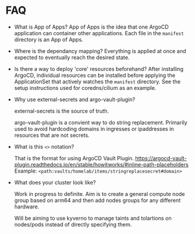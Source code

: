 # FAQ

- What is App of Apps?
  App of Apps is the idea that one ArgoCD application can container other applications.  Each file in the `manifest` directory is an App of Apps.

- Where is the dependancy mapping?
  Everything is applied at once and expected to eventually reach the desired state.

- Is there a way to deploy 'core' resources beforehand?
  After installing ArgoCD, individual resources can be installed before applying the ApplicationSet that actively watches the `manifest` directory.  See the setup instructions used for coredns/cilium as an example.

- Why use external-secrets and argo-vault-plugin?

  external-secrets is the source of truth.

  argo-vault-plugin is a convient way to do string replacement.  Primarily used to avoid hardcoding domains in ingresses or ipaddresses in resources that are not secrets.

- What is this `<>` notation?

  That is the format for using ArgoCD Vault Plugin. https://argocd-vault-plugin.readthedocs.io/en/stable/howitworks/#inline-path-placeholders Example: `<path:vaults/homelab/items/stringreplacesecret#domain>`

- What does your cluster look like?

  Work in progress to definite.  Aim is to create a general compute node group based on arm64 and then add nodes groups for any different hardware.  

  Will be aiming to use kyverno to manage taints and tolartions on nodes/pods instead of directly specifying them.